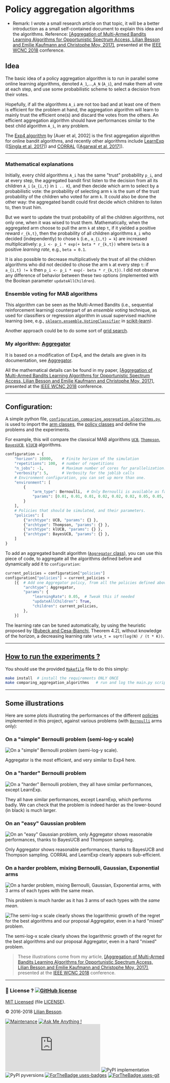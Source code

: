 # **Policy aggregation algorithms**

- Remark: I wrote a small research article on that topic, it will be a better introduction as a small self-contained document to explain this idea and the algorithms. Reference: [[Aggregation of Multi-Armed Bandits Learning Algorithms for Opportunistic Spectrum Access, Lilian Besson and Emilie Kaufmann and Christophe Moy, 2017]](https://hal.inria.fr/hal-01705292), presented at the [IEEE WCNC 2018](http://wcnc2018.ieee-wcnc.org/) conference.

## Idea

The basic idea of a policy aggregation algorithm is to run in parallel some online learning algorithms, denoted `A_1`,...,`A_N` (`A_i`), and make them all vote at each step, and use some probabilistic scheme to select a decision from their votes.

Hopefully, if all the algorithms `A_i` are not too bad and at least one of them is efficient for the problem at hand, the aggregation algorithm will learn to mainly trust the efficient one(s) and discard the votes from the others.
An efficient aggregation algorithm should have performances similar to the best child algorithm `A_i`, in any problem.

The [Exp4 algorithm](http://sbubeck.com/SurveyBCB12.pdf) by [Auer et al, 2002] is the first aggregation algorithm for online bandit algorithms, and recently other algorithms include [LearnExp](Policies/LearnExp.py) ([[Singla et al, 2017](https://arxiv.org/abs/1702.04825)]) and [CORRAL](Policies/CORRAL.py) ([[Agarwal et al, 2017](https://arxiv.org/abs/1612.06246v2)]).

---

### Mathematical explanations
Initially, every child algorithms `A_i` has the same "trust" probability `p_i`, and at every step, the aggregated bandit first listen to the decision from all its children `A_i` (`a_{i,t}` in `1 .. K`), and then decide which arm to select by a probabilistic vote: the probability of selecting arm `k` is the sum of the trust probability of the children who voted for arm `k`.
It could also be done the other way: the aggregated bandit could first decide which children to listen to, then trust him.

But we want to update the trust probability of all the children algorithms, not only one, when it was wised to trust them.
Mathematically, when the aggregated arm choose to pull the arm `k` at step `t`, if it yielded a positive reward `r_{k,t}`, then the probability of all children algorithms `A_i` who decided (independently) to chose `k` (i.e., `a_{i,t} = k`) are increased multiplicatively: `p_i <- p_i * exp(+ beta * r_{k,t})` where `beta` is a positive *learning rate*, e.g., `beta = 0.1`.

It is also possible to decrease multiplicatively the trust of all the children algorithms who did not decided to chose the arm `k` at every step `t`: if `a_{i,t} != k` then `p_i <- p_i * exp(- beta * r_{k,t})`. I did not observe any difference of behavior between these two options (implemented with the Boolean parameter `updateAllChildren`).

### Ensemble voting for MAB algorithms
This algorithm can be seen as the Multi-Armed Bandits (i.e., sequential reinforcement learning) counterpart of an *ensemble voting* technique, as used for classifiers or regression algorithm in usual supervised machine learning (see, e.g., [`sklearn.ensemble.VotingClassifier`](http://scikit-learn.org/stable/modules/generated/sklearn.ensemble.VotingClassifier.html#sklearn.ensemble.VotingClassifier) in [scikit-learn](http://scikit-learn.org/)).

Another approach could be to do some sort of [grid search](http://scikit-learn.org/stable/modules/grid_search.html).

### My algorithm: [Aggregator](Policies/Aggregator.py)

It is based on a modification of Exp4, and the details are given in its documentation, see [Aggregator](Policies/Aggregator.py).

All the mathematical details can be found in my paper, [[Aggregation of Multi-Armed Bandits Learning Algorithms for Opportunistic Spectrum Access, Lilian Besson and Emilie Kaufmann and Christophe Moy, 2017]](https://hal.inria.fr/hal-01705292), presented at the [IEEE WCNC 2018](http://wcnc2018.ieee-wcnc.org/) conference.

----

## Configuration:
A simple python file, [`configuration_comparing_aggregation_algorithms.py`](configuration_comparing_aggregation_algorithms.py), is used to import the [arm classes](Arms/), the [policy classes](Policies/) and define the problems and the experiments.

For example, this will compare the classical MAB algorithms [`UCB`](Policies/UCB.py), [`Thompson`](Policies/Thompson.py), [`BayesUCB`](Policies/BayesUCB.py), [`klUCB`](Policies/klUCB.py) algorithms.

```python
configuration = {
    "horizon": 10000,    # Finite horizon of the simulation
    "repetitions": 100,  # number of repetitions
    "n_jobs": -1,        # Maximum number of cores for parallelization: use ALL your CPU
    "verbosity": 5,      # Verbosity for the joblib calls
    # Environment configuration, you can set up more than one.
    "environment": [
        {
            "arm_type": Bernoulli,  # Only Bernoulli is available as far as now
            "params": [0.01, 0.01, 0.01, 0.02, 0.02, 0.02, 0.05, 0.05, 0.05, 0.1]
        }
    ],
    # Policies that should be simulated, and their parameters.
    "policies": [
        {"archtype": UCB, "params": {} },
        {"archtype": Thompson, "params": {} },
        {"archtype": klUCB, "params": {} },
        {"archtype": BayesUCB, "params": {} },
    ]
}
```

To add an aggregated bandit algorithm ([`Aggregator` class](Policies/Aggregator.py)), you can use this piece of code, to aggregate all the algorithms defined before and dynamically add it to `configuration`:
```python
current_policies = configuration["policies"]
configuration["policies"] = current_policies +
    [{  # Add one Aggregator policy, from all the policies defined above
        "archtype": Aggregator,
        "params": {
            "learningRate": 0.05,  # Tweak this if needed
            "updateAllChildren": True,
            "children": current_policies,
        },
    }]
```

The learning rate can be tuned automatically, by using the heuristic proposed by [[Bubeck and Cesa-Bianchi](http://sbubeck.com/SurveyBCB12.pdf), Theorem 4.2], without knowledge of the horizon, a decreasing learning rate `\eta_t = sqrt(log(N) / (t * K))`.

----

## [How to run the experiments ?](How_to_run_the_code.md)

You should use the provided [`Makefile`](Makefile) file to do this simply:
```bash
make install  # install the requirements ONLY ONCE
make comparing_aggregation_algorithms   # run and log the main.py script
```

----

## Some illustrations
Here are some plots illustrating the performances of the different [policies](Policies/) implemented in this project, against various problems (with [`Bernoulli`](Arms/Bernoulli.py) arms only):

### On a "simple" Bernoulli problem (semi-log-y scale)
![On a "simple" Bernoulli problem (semi-log-y scale).](plots/main_semilogy____env1-4_932221613383548446.png)

Aggregator is the most efficient, and very similar to Exp4 here.

### On a "harder" Bernoulli problem
![On a "harder" Bernoulli problem, they all have similar performances, except LearnExp.](plots/main____env2-4_932221613383548446.png)

They all have similar performances, except LearnExp, which performs badly.
We can check that the problem is indeed harder as the lower-bound (in black) is much larger.

### On an "easy" Gaussian problem
![On an "easy" Gaussian problem, only Aggregator shows reasonable performances, thanks to BayesUCB and Thompson sampling.](plots/main____env3-4_932221613383548446.png)

Only Aggregator shows reasonable performances, thanks to BayesUCB and Thompson sampling.
CORRAL and LearnExp clearly appears sub-efficient.

### On a harder problem, mixing Bernoulli, Gaussian, Exponential arms
![On a harder problem, mixing Bernoulli, Gaussian, Exponential arms, with 3 arms of each types with the *same mean*.](plots/main_semilogy____env4-4_932221613383548446.png)

This problem is much harder as it has 3 arms of each types with the *same mean*.

![The semi-log-x scale clearly shows the logarithmic growth of the regret for the best algorithms and our proposal Aggregator, even in a hard "mixed" problem.](plots/main_semilogx____env4-4_932221613383548446.png)

The semi-log-x scale clearly shows the logarithmic growth of the regret for the best algorithms and our proposal Aggregator, even in a hard "mixed" problem.

> These illustrations come from my article, [[Aggregation of Multi-Armed Bandits Learning Algorithms for Opportunistic Spectrum Access, Lilian Besson and Emilie Kaufmann and Christophe Moy, 2017]](https://hal.inria.fr/hal-01705292), presented at the [IEEE WCNC 2018](http://wcnc2018.ieee-wcnc.org/) conference.

----

### :scroll: License ? [![GitHub license](https://img.shields.io/github/license/Naereen/AlgoBandits.svg)](https://github.com/Naereen/AlgoBandits/blob/master/LICENSE)
[MIT Licensed](https://lbesson.mit-license.org/) (file [LICENSE](LICENSE)).

© 2016-2018 [Lilian Besson](https://GitHub.com/Naereen).

[![Maintenance](https://img.shields.io/badge/Maintained%3F-yes-green.svg)](https://GitHub.com/Naereen/AlgoBandits/graphs/commit-activity)
[![Ask Me Anything !](https://img.shields.io/badge/Ask%20me-anything-1abc9c.svg)](https://GitHub.com/Naereen/ama)
[![Analytics](https://ga-beacon.appspot.com/UA-38514290-17/github.com/Naereen/AlgoBandits/README.md?pixel)](https://GitHub.com/Naereen/AlgoBandits/)
![PyPI implementation](https://img.shields.io/pypi/implementation/ansicolortags.svg)
![PyPI pyversions](https://img.shields.io/pypi/pyversions/ansicolortags.svg)
[![ForTheBadge uses-badges](http://ForTheBadge.com/images/badges/uses-badges.svg)](http://ForTheBadge.com)
[![ForTheBadge uses-git](http://ForTheBadge.com/images/badges/uses-git.svg)](https://GitHub.com/)
